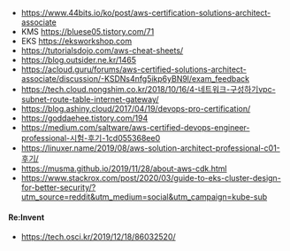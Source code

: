  * https://www.44bits.io/ko/post/aws-certification-solutions-architect-associate
 * KMS https://bluese05.tistory.com/71
 * EKS https://eksworkshop.com
 * https://tutorialsdojo.com/aws-cheat-sheets/
 * https://blog.outsider.ne.kr/1465
 * https://acloud.guru/forums/aws-certified-solutions-architect-associate/discussion/-KSDNs4nfg5ikp6yBN9l/exam_feedback
 * https://tech.cloud.nongshim.co.kr/2018/10/16/4-네트워크-구성하기vpc-subnet-route-table-internet-gateway/
 * https://blog.ashiny.cloud/2017/04/19/devops-pro-certification/
 * https://goddaehee.tistory.com/194
 * https://medium.com/saltware/aws-certified-devops-engineer-professional-시험-후기-1cd055368ee0
 * https://linuxer.name/2019/08/aws-solution-architect-professional-c01-후기/
 * https://musma.github.io/2019/11/28/about-aws-cdk.html
 * https://www.stackrox.com/post/2020/03/guide-to-eks-cluster-design-for-better-security/?utm_source=reddit&utm_medium=social&utm_campaign=kube-sub
 
#### Re:Invent
 * https://tech.osci.kr/2019/12/18/86032520/
